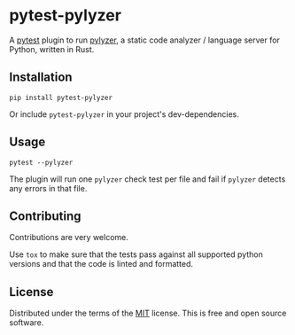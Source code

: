 # pytest-pylyzer

A [pytest](https://docs.pytest.org/en/stable/) plugin to run [pylyzer](https://github.com/mtshiba/pylyzer), a static code analyzer / language server for Python, written in Rust.

## Installation

```
pip install pytest-pylyzer
```
Or include `pytest-pylyzer` in your project's dev-dependencies.

## Usage

```
pytest --pylyzer
```
The plugin will run one `pylyzer` check test per file and fail if `pylyzer` detects any errors in that file.

## Contributing

Contributions are very welcome. 

Use ``tox`` to make sure that the tests pass against all supported python versions and that the code is linted and formatted.

## License

Distributed under the terms of the [MIT](./LICENSE) license. This is free and open source software.
